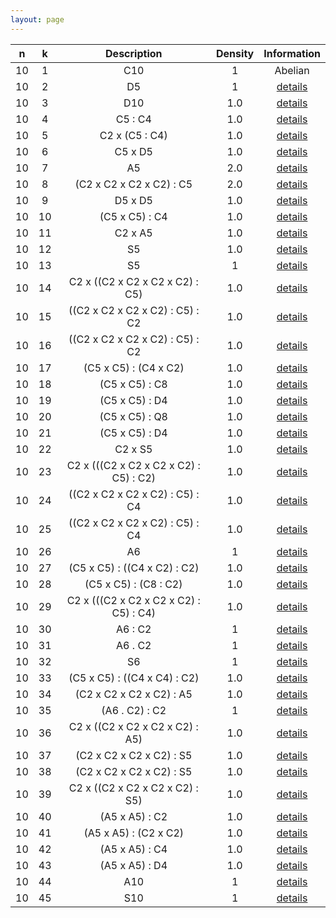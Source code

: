 ```yaml
---
layout: page
---
```


|n|k|Description|Density|Information|
 |:---:|:---:|:-----:|:-------:|:----------:|
|10|1|C10|1|Abelian|
|10|2|D5|1|[details](TransitiveGroup(10,2).txt)|
|10|3|D10|1.0|[details](TransitiveGroup(10,3).txt)|
|10|4|C5 : C4|1.0|[details](TransitiveGroup(10,4).txt)|
|10|5|C2 x (C5 : C4)|1.0|[details](TransitiveGroup(10,5).txt)|
|10|6|C5 x D5|1.0|[details](TransitiveGroup(10,6).txt)|
|10|7|A5|2.0|[details](TransitiveGroup(10,7).txt)|
|10|8|(C2 x C2 x C2 x C2) : C5|2.0|[details](TransitiveGroup(10,8).txt)|
|10|9|D5 x D5|1.0|[details](TransitiveGroup(10,9).txt)|
|10|10|(C5 x C5) : C4|1.0|[details](TransitiveGroup(10,10).txt)|
|10|11|C2 x A5|1.0|[details](TransitiveGroup(10,11).txt)|
|10|12|S5|1.0|[details](TransitiveGroup(10,12).txt)|
|10|13|S5|1|[details](TransitiveGroup(10,13).txt)|
|10|14|C2 x ((C2 x C2 x C2 x C2) : C5)|1.0|[details](TransitiveGroup(10,14).txt)|
|10|15|((C2 x C2 x C2 x C2) : C5) : C2|1.0|[details](TransitiveGroup(10,15).txt)|
|10|16|((C2 x C2 x C2 x C2) : C5) : C2|1.0|[details](TransitiveGroup(10,16).txt)|
|10|17|(C5 x C5) : (C4 x C2)|1.0|[details](TransitiveGroup(10,17).txt)|
|10|18|(C5 x C5) : C8|1.0|[details](TransitiveGroup(10,18).txt)|
|10|19|(C5 x C5) : D4|1.0|[details](TransitiveGroup(10,19).txt)|
|10|20|(C5 x C5) : Q8|1.0|[details](TransitiveGroup(10,20).txt)|
|10|21|(C5 x C5) : D4|1.0|[details](TransitiveGroup(10,21).txt)|
|10|22|C2 x S5|1.0|[details](TransitiveGroup(10,22).txt)|
|10|23|C2 x (((C2 x C2 x C2 x C2) : C5) : C2)|1.0|[details](TransitiveGroup(10,23).txt)|
|10|24|((C2 x C2 x C2 x C2) : C5) : C4|1.0|[details](TransitiveGroup(10,24).txt)|
|10|25|((C2 x C2 x C2 x C2) : C5) : C4|1.0|[details](TransitiveGroup(10,25).txt)|
|10|26|A6|1|[details](TransitiveGroup(10,26).txt)|
|10|27|(C5 x C5) : ((C4 x C2) : C2)|1.0|[details](TransitiveGroup(10,27).txt)|
|10|28|(C5 x C5) : (C8 : C2)|1.0|[details](TransitiveGroup(10,28).txt)|
|10|29|C2 x (((C2 x C2 x C2 x C2) : C5) : C4)|1.0|[details](TransitiveGroup(10,29).txt)|
|10|30|A6 : C2|1|[details](TransitiveGroup(10,30).txt)|
|10|31|A6 . C2|1|[details](TransitiveGroup(10,31).txt)|
|10|32|S6|1|[details](TransitiveGroup(10,32).txt)|
|10|33|(C5 x C5) : ((C4 x C4) : C2)|1.0|[details](TransitiveGroup(10,33).txt)|
|10|34|(C2 x C2 x C2 x C2) : A5|1.0|[details](TransitiveGroup(10,34).txt)|
|10|35|(A6 . C2) : C2|1|[details](TransitiveGroup(10,35).txt)|
|10|36|C2 x ((C2 x C2 x C2 x C2) : A5)|1.0|[details](TransitiveGroup(10,36).txt)|
|10|37|(C2 x C2 x C2 x C2) : S5|1.0|[details](TransitiveGroup(10,37).txt)|
|10|38|(C2 x C2 x C2 x C2) : S5|1.0|[details](TransitiveGroup(10,38).txt)|
|10|39|C2 x ((C2 x C2 x C2 x C2) : S5)|1.0|[details](TransitiveGroup(10,39).txt)|
|10|40|(A5 x A5) : C2|1.0|[details](TransitiveGroup(10,40).txt)|
|10|41|(A5 x A5) : (C2 x C2)|1.0|[details](TransitiveGroup(10,41).txt)|
|10|42|(A5 x A5) : C4|1.0|[details](TransitiveGroup(10,42).txt)|
|10|43|(A5 x A5) : D4|1.0|[details](TransitiveGroup(10,43).txt)|
|10|44|A10|1|[details](TransitiveGroup(10,44).txt)|
|10|45|S10|1|[details](TransitiveGroup(10,45).txt)|

